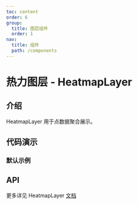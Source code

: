 ```yaml
---
toc: content
order: 6
group:
  title: 图层组件
  order: 1
nav:
  title: 组件
  path: /components
---
```


# 热力图层 - HeatmapLayer

## 介绍

HeatmapLayer 用于点数据聚合展示。

## 代码演示

### 默认示例

<code src="./demos/default.tsx"></code>

## API

<API hideTitle></API>

更多详见 HeatmapLayer [文档](https://l7plot.antv.vision/zh/docs/api/composite-layers/heatmap-layer)
